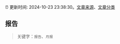 :alarm_clock: 更新时间: 2024-10-23 23:38:30。[文章来源](/README.md)、[文章分类](/TAGS.md)

## 报告


> 关键字：`报告`、`月报`



